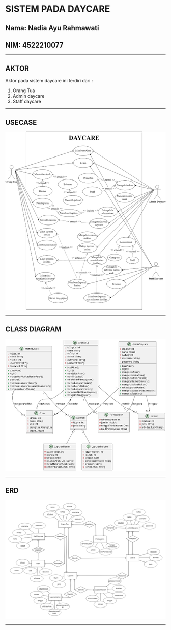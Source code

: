# SISTEM PADA DAYCARE

## Nama: Nadia Ayu Rahmawati
## NIM: 4522210077

---

## AKTOR

Aktor pada sistem daycare ini terdiri dari : 
1. Orang Tua
2. Admin daycare
3. Staff daycare

---

## USECASE
![USECASE](USECASE_DAYCARE.png)

---

## CLASS DIAGRAM
![CLASS DIAGRAM](ClassDiagram_DAYCARE.png)

---

## ERD 
![ERD](ERD_DAYCARE.png)

---
